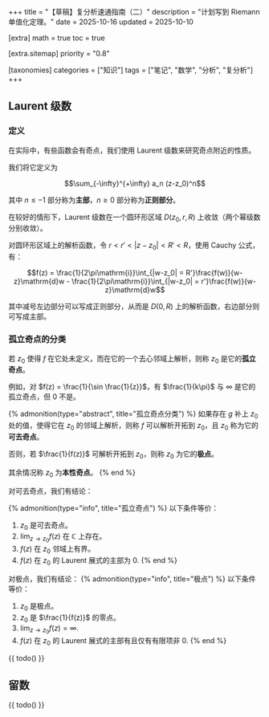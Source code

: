 +++
title = "【草稿】复分析速通指南（二）"
description = "计划写到 Riemann 单值化定理。"
date = 2025-10-16
updated = 2025-10-10

[extra]
math = true
toc = true

[extra.sitemap]
priority = "0.8"

[taxonomies]
categories = ["知识"]
tags = ["笔记", "数学", "分析", "复分析"]
+++

## Laurent 级数
### 定义
在实际中，有些函数会有奇点，我们使用 Laurent 级数来研究奇点附近的性质。

我们将它定义为

$$\sum_{-\infty}^{+\infty} a_n (z-z_0)^n$$

其中 $n\leq -1$ 部分称为**主部**，$n\geq 0$ 部分称为**正则部分**。

在较好的情形下，Laurent 级数在一个圆环形区域 $D(z_0, r, R)$ 上收敛（两个幂级数分别收敛）。

对圆环形区域上的解析函数，令 $r<r'<|z-z_0|<R'<R$，使用 Cauchy 公式，有：

$$f(z) = \frac{1}{2\pi\mathrm{i}}\int_{|w-z_0| = R'}\frac{f(w)}{w-z}\mathrm{d}w - \frac{1}{2\pi\mathrm{i}}\int_{|w-z_0| = r'}\frac{f(w)}{w-z}\mathrm{d}w$$

其中减号左边部分可以写成正则部分，从而是 $D(0, R)$ 上的解析函数，右边部分则可写成主部。

### 孤立奇点的分类
若 $z_0$ 使得 $f$ 在它处未定义，而在它的一个去心邻域上解析，则称 $z_0$ 是它的**孤立奇点**。

例如，对 $f(z) = \frac{1}{\sin \frac{1}{z}}$，有 $\frac{1}{k\pi}$ 与 $\infty$ 是它的孤立奇点，但 $0$ 不是。

{% admonition(type="abstract", title="孤立奇点分类") %}
如果存在 $g$ 补上 $z_0$ 处的值，使得它在 $z_0$ 的邻域上解析，则称 $f$ 可以解析开拓到 $z_0$，且 $z_0$ 称为它的**可去奇点**。

否则，若 $\frac{1}{f(z)}$ 可解析开拓到 $z_0$，则称 $z_0$ 为它的**极点**。

其余情况称 $z_0$ 为**本性奇点**。
{% end %}

对可去奇点，我们有结论：

{% admonition(type="info", title="孤立奇点") %}
以下条件等价：
1. $z_0$ 是可去奇点。
2. $\lim_{z\to z_0} f(z)$ 在 $\mathbb{C}$ 上存在。
3. $f(z)$ 在 $z_0$ 邻域上有界。
4. $f(z)$ 在 $z_0$ 的 Laurent 展式的主部为 $0$.
{% end %}

对极点，我们有结论：
{% admonition(type="info", title="极点") %}
以下条件等价：
1. $z_0$ 是极点。
2. $z_0$ 是 $\frac{1}{f(z)}$ 的零点。
3. $\lim_{z\to z_0} f(z) = \infty$.
4. $f(z)$ 在 $z_0$ 的 Laurent 展式的主部有且仅有有限项非 $0$.
{% end %}

{{ todo() }}

## 留数
{{ todo() }}
